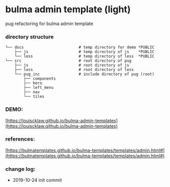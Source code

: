 # bulma admin template (light)
pug refactoring for bulma admin template

### directory structure
```
└── docs                        # temp directory for demo *PUBLIC
    ├── js                      # temp directory of js    *PUBLIC
    └── less                    # temp directory of less  *PUBLIC
└── src                         # root directory of pug
    ├── js                      # root directory of js
    ├── less                    # root directory of less
    └── pug_inc                 # include directory of pug (root)
        ├── components
        ├── hero
        ├── left_menu
        ├── nav
        └── tiles
```

### DEMO:
[https://louiscklaw.github.io/bulma-admin-templates](https://louiscklaw.github.io/bulma-admin-templates)

### references:
[https://bulmatemplates.github.io/bulma-templates/templates/admin.html#](https://bulmatemplates.github.io/bulma-templates/templates/admin.html#)

### change log:
- 2019-10-24 init commit